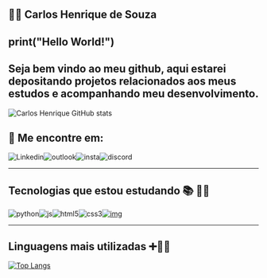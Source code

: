 ## :man_technologist: Carlos Henrique de Souza 



## print("Hello World!")

## Seja bem vindo ao meu github, aqui estarei depositando projetos relacionados aos meus estudos e acompanhando meu desenvolvimento.

![Carlos Henrique GitHub stats](https://github-readme-stats.vercel.app/api?username=CarlosHenrique&show_icons=true&theme=dracula)



## :mega: Me encontre em:



![Linkedin](https://img.shields.io/badge/Carlos-0077B5?style=for-the-badge&logo=linkedin&logoColor=white)![outlook](https://img.shields.io/badge/carlossouzap@outlook.com-0078D4?style=for-the-badge&logo=microsoft-outlook&logoColor=white)![insta](https://img.shields.io/badge/ch__sp-E4405F?style=for-the-badge&logo=instagram&logoColor=white)![discord](https://img.shields.io/badge/Discord-7289DA?style=for-the-badge&logo=discord&logoColor=white)

------

## Tecnologias que estou estudando :books: :man_student:

![python](https://img.shields.io/badge/Python-3776AB?style=for-the-badge&logo=python&logoColor=white)![js](https://img.shields.io/badge/JavaScript-323330?style=for-the-badge&logo=javascript&logoColor=F7DF1E)![html5](https://img.shields.io/badge/HTML5-E34F26?style=for-the-badge&logo=html5&logoColor=white)![css3](https://img.shields.io/badge/CSS3-1572B6?style=for-the-badge&logo=css3&logoColor=white)[![img](https://camo.githubusercontent.com/1994e9cf3b0ad01831975faafe9e8c7ead09cf24b8d5fb6ca45a5d38b4d33549/68747470733a2f2f696d672e736869656c64732e696f2f62616467652f466c75747465722d3032353639423f7374796c653d666f722d7468652d6261646765266c6f676f3d666c7574746572266c6f676f436f6c6f723d7768697465)](https://camo.githubusercontent.com/1994e9cf3b0ad01831975faafe9e8c7ead09cf24b8d5fb6ca45a5d38b4d33549/68747470733a2f2f696d672e736869656c64732e696f2f62616467652f466c75747465722d3032353639423f7374796c653d666f722d7468652d6261646765266c6f676f3d666c7574746572266c6f676f436f6c6f723d7768697465)

------



## Linguagens mais utilizadas :heavy_plus_sign::man_technologist:



[![Top Langs](https://github-readme-stats.vercel.app/api/top-langs/?username=CarlosHenrique&layout=compact&show_icons=true&theme=dracula)](https://github.com/CarlosHenrique/github-readme-stats)



